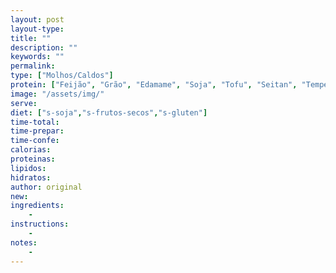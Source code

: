 ```yaml
---
layout: post
layout-type:
title: ""
description: ""
keywords: ""
permalink: 
type: ["Molhos/Caldos"]
protein: ["Feijão", "Grão", "Edamame", "Soja", "Tofu", "Seitan", "Tempeh", "Lentilhas"]
image: "/assets/img/"
serve:
diet: ["s-soja","s-frutos-secos","s-gluten"]
time-total: 
time-prepar: 
time-confe: 
calorias:
proteinas:
lipidos:
hidratos:
author: original
new:
ingredients:
    - 
instructions:
    - 
notes:
    - 
---
```


